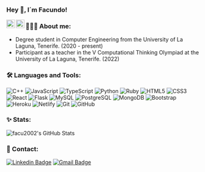 ### Hey 👋, I´m Facundo!

<a href="https://www.linkedin.com/in/facundo-garcía-gallo/">
  <img align="left" alt="Aman's Linkedin" width="22px" src="https://cdn.jsdelivr.net/npm/simple-icons@v3/icons/linkedin.svg" />
</a>
<a href="mailto:facundo.garcia.gallo@gmail.com">
  <img align="left" alt="Aman's Email" width="22px" src="https://cdn.jsdelivr.net/npm/simple-icons@v3/icons/gmail.svg" />
</a>


### 👨🏽‍💻 About me:

- Degree student in Computer Engineering from the University of La Laguna, Tenerife. (2020 - present)
- Participant as a teacher in the V Computational Thinking Olympiad at the University of La Laguna, Tenerife. (2022)


### 🛠️ Languages and Tools:

![C++](https://img.shields.io/badge/-C++-black?style=flat-square&logo=c)
![JavaScript](https://img.shields.io/badge/-JavaScript-black?style=flat-square&logo=javascript)
![TypeScript](https://img.shields.io/badge/-TypeScript-black?style=flat-square&logo=typescript)
![Python](https://img.shields.io/badge/-Python-black?style=flat-square&logo=python)
![Ruby](https://img.shields.io/badge/-Ruby-black?style=flat-square&logo=ruby)
![HTML5](https://img.shields.io/badge/-HTML5-black?style=flat-square&logo=html5&logoColor=white)
![CSS3](https://img.shields.io/badge/-CSS3-black?style=flat-square&logo=css3)
![React](https://img.shields.io/badge/-React-black?style=flat-square&logo=react)
![Flask](https://img.shields.io/badge/-Flask-black?style=flat-square&logo=flask)
![MySQL](https://img.shields.io/badge/-MySQL-black?style=flat-square&logo=mysql)
![PostgreSQL](https://img.shields.io/badge/-PostgreSQL-black?style=flat-square&logo=Postgresql)
![MongoDB](https://img.shields.io/badge/-MongoDB-black?style=flat-square&logo=mongodb)
![Bootstrap](https://img.shields.io/badge/-Bootstrap-black?style=flat-square&logo=bootstrap)
![Heroku](https://img.shields.io/badge/-Heroku-black?style=flat-square&logo=heroku)
![Netlify](https://img.shields.io/badge/-Netlify-black?style=flat-square&logo=netlify)
![Git](https://img.shields.io/badge/-Git-black?style=flat-square&logo=git)
![GitHub](https://img.shields.io/badge/-GitHub-black?style=flat-square&logo=github)


### ✨ Stats:

<img src="https://github-readme-stats.vercel.app/api?username=facu2002&show_icons=true&hide_border=true&count_private=true&theme=shades-of-purple&icon_color=fad000" alt="facu2002's GitHub Stats">


### 💬 Contact:

[![Linkedin Badge](https://img.shields.io/badge/-facu2002-blue?style=flat-square&logo=Linkedin&logoColor=white&link=https://www.linkedin.com/in/facundo-garcía-gallo/)](https://www.linkedin.com/in/facundo-garcía-gallo/)
[![Gmail Badge](https://img.shields.io/badge/-facundo.garcia.gallo@gmail.com-c14438?style=flat-square&logo=Gmail&logoColor=white&link=mailto:facundo.garcia.gallo@gmail.com)](mailto:facundo.garcia.gallo@gmail.com)
